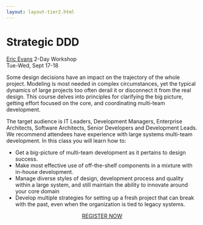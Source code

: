 ```yaml
---
layout: layout-tier2.html
---
```

<div class="container section workshop-single-page">
    <div class="row">
      <div class="col-xs-12 col-sm-2">
            <div class="speaker-container">
                <a href="../speakers/eric-evans.html"><div class="speaker-img eric-evans keep-color"></div></a>
                </div>
            </div>
            <div class="col-xs-12 col-sm-8 content">
                <h1 class="section-header">Strategic DDD</h1>
                <span class="speaker-name"><a href="../speakers/eric-evans.html">Eric Evans</a></span>
                <span class="duration">2-Day Workshop<br>Tue-Wed, Sept 17-18</span>
                <p>Some design decisions have an impact on the trajectory of the whole project. Modeling is most needed in complex circumstances, yet the typical dynamics of large projects too often derail it or disconnect it from the real design. This course delves into principles for clarifying the big picture, getting effort focused on the core, and coordinating multi-team development.</p>
                <p>The target audience is IT Leaders, Development Managers, Enterprise Architects, Software Architects, Senior Developers and Development Leads. We recommend attendees have experience with large systems multi-team development. In this class you will learn how to:</p>
                <ul>
                    <li>Get a big-picture of multi-team development as it pertains to design success.</li>
                    <li>Make most effective use of off-the-shelf components in a mixture with in-house development.</li>
                    <li>Manage diverse styles of design, development process and quality within a large system, and still maintain the ability to innovate around your core domain</li>
                    <li>Develop multiple strategies for setting up a fresh project that can break with the past, even when the organization is tied to legacy systems.</li>
                </ul>
                <div class="col-xs-12" align="center">
                    <a class="btn get-ticket-btn" href="https://ti.to/eddd/explore-ddd-2019">REGISTER NOW</a>
                </div>
            </div>
        </div>
    </div>
</div>